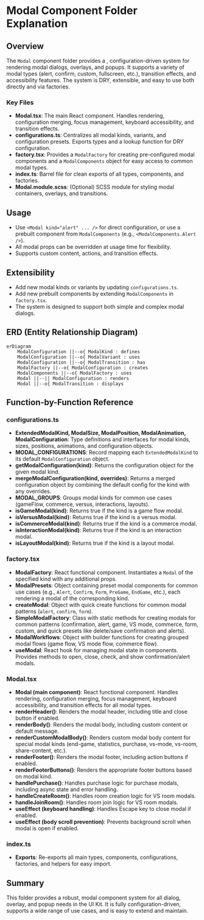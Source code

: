 # Modal Component Folder Explanation

## Overview

The `Modal` component folder provides a , configuration-driven system for rendering modal dialogs, overlays, and popups. It supports a variety of modal types (alert, confirm, custom, fullscreen, etc.), transition effects, and accessibility features. The system is DRY, extensible, and easy to use both directly and via factories.

### Key Files

- **Modal.tsx**: The main React component. Handles rendering, configuration merging, focus management, keyboard accessibility, and transition effects.
- **configurations.ts**: Centralizes all modal kinds, variants, and configuration presets. Exports types and a lookup function for DRY configuration.
- **factory.tsx**: Provides a `ModalFactory` for creating pre-configured modal components and a `ModalComponents` object for easy access to common modal types.
- **index.ts**: Barrel file for clean exports of all types, components, and factories.
- **Modal.module.scss**: (Optional) SCSS module for styling modal containers, overlays, and transitions.

## Usage

- Use `<Modal kind="alert" ... />` for direct configuration, or use a prebuilt component from `ModalComponents` (e.g., `<ModalComponents.Alert />`).
- All modal props can be overridden at usage time for flexibility.
- Supports custom content, actions, and transition effects.

## Extensibility

- Add new modal kinds or variants by updating `configurations.ts`.
- Add new prebuilt components by extending `ModalComponents` in `factory.tsx`.
- The system is designed to support both simple and complex modal dialogs.

## ERD (Entity Relationship Diagram)

```mermaid
erDiagram
    ModalConfiguration ||--o{ ModalKind : defines
    ModalConfiguration ||--o{ ModalVariant : uses
    ModalConfiguration ||--o{ ModalTransition : has
    ModalFactory ||--o{ ModalConfiguration : creates
    ModalComponents ||--o{ ModalFactory : uses
    Modal ||--|| ModalConfiguration : renders
    Modal ||--o{ ModalTransition : displays
```

## Function-by-Function Reference

### configurations.ts

- **ExtendedModalKind, ModalSize, ModalPosition, ModalAnimation, ModalConfiguration**: Type definitions and interfaces for modal kinds, sizes, positions, animations, and configuration objects.
- **MODAL_CONFIGURATIONS**: Record mapping each `ExtendedModalKind` to its default `ModalConfiguration` object.
- **getModalConfiguration(kind)**: Returns the configuration object for the given modal kind.
- **mergeModalConfiguration(kind, overrides)**: Returns a merged configuration object by combining the default config for the kind with any overrides.
- **MODAL_GROUPS**: Groups modal kinds for common use cases (gameFlow, commerce, versus, interactions, layouts).
- **isGameModal(kind)**: Returns true if the kind is a game flow modal.
- **isVersusModal(kind)**: Returns true if the kind is a versus modal.
- **isCommerceModal(kind)**: Returns true if the kind is a commerce modal.
- **isInteractionModal(kind)**: Returns true if the kind is an interaction modal.
- **isLayoutModal(kind)**: Returns true if the kind is a layout modal.

### factory.tsx

- **ModalFactory**: React functional component. Instantiates a `Modal` of the specified kind with any additional props.
- **ModalPresets**: Object containing preset modal components for common use cases (e.g., `Alert`, `Confirm`, `Form`, `PreGame`, `EndGame`, etc.), each rendering a modal of the corresponding kind.
- **createModal**: Object with quick create functions for common modal patterns (`alert`, `confirm`, `form`).
- **SimpleModalFactory**: Class with static methods for creating modals for common patterns (confirmation, alert, game, VS mode, commerce, form, custom, and quick presets like delete/save confirmation and alerts).
- **ModalWorkflows**: Object with builder functions for creating grouped modal flows (game flow, VS mode flow, commerce flow).
- **useModal**: React hook for managing modal state in components. Provides methods to open, close, check, and show confirmation/alert modals.

### Modal.tsx

- **Modal (main component)**: React functional component. Handles rendering, configuration merging, focus management, keyboard accessibility, and transition effects for all modal types.
- **renderHeader()**: Renders the modal header, including title and close button if enabled.
- **renderBody()**: Renders the modal body, including custom content or default message.
- **renderCustomModalBody()**: Renders custom modal body content for special modal kinds (end-game, statistics, purchase, vs-mode, vs-room, share-content, etc.).
- **renderFooter()**: Renders the modal footer, including action buttons if enabled.
- **renderFooterButtons()**: Renders the appropriate footer buttons based on modal kind.
- **handlePurchase()**: Handles purchase logic for purchase modals, including async state and error handling.
- **handleCreateRoom()**: Handles room creation logic for VS room modals.
- **handleJoinRoom()**: Handles room join logic for VS room modals.
- **useEffect (keyboard handling)**: Handles Escape key to close modal if enabled.
- **useEffect (body scroll prevention)**: Prevents background scroll when modal is open if enabled.

### index.ts

- **Exports**: Re-exports all main types, components, configurations, factories, and helpers for easy import.

## Summary

This folder provides a robust, modal component system for all dialog, overlay, and popup needs in the UI Kit. It is fully configuration-driven, supports a wide range of use cases, and is easy to extend and maintain.
